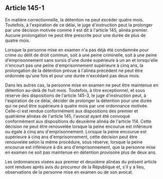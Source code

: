 Article 145-1
----
En matière correctionnelle, la détention ne peut excéder quatre mois. Toutefois,
à l'expiration de ce délai, le juge d'instruction peut la prolonger par une
décision motivée comme il est dit à l'article 145, alinéa premier. Aucune
prolongation ne peut être prescrite pour une durée de plus de quatre mois.

Lorsque la personne mise en examen n'a pas déjà été condamnée pour crime ou
délit de droit commun, soit à une peine criminelle, soit à une peine
d'emprisonnement sans sursis d'une durée supérieure à un an et lorsqu'elle
n'encourt pas une peine d'emprisonnement supérieure à cinq ans, la prolongation
de la détention prévue à l'alinéa précédent ne peut être ordonnée qu'une fois et
pour une durée n'excédant pas deux mois.

Dans les autres cas, la personne mise en examen ne peut être maintenue en
détention au-delà de huit mois. Toutefois, à titre exceptionnel, et sous réserve
des dispositions de l'article 145-3, le juge d'instruction peut, à l'expiration
de ce délai, décider de prolonger la détention pour une durée qui ne peut être
supérieure à quatre mois par une ordonnance motivée. Celle-ci est rendue
conformément aux dispositions des premier et quatrième alinéas de l'article 145,
l'avocat ayant été convoqué conformément aux dispositions du deuxième alinéa de
l'article 114. Cette décision ne peut être renouvelée lorsque la peine encourue
est inférieure ou égale à cinq ans d'emprisonnement. Lorsque la peine encourue
est supérieure à cinq ans d'emprisonnement, cette décision peut être renouvelée
selon la même procédure, sous réserve, lorsque la peine encourue est inférieure
à dix ans d'emprisonnement, que la personne mise en examen ne soit pas maintenue
en détention provisoire plus de deux ans.

Les ordonnances visées aux premier et deuxième alinéas du présent article sont
rendues après avis du procureur de la République et, s'il y a lieu, observations
de la personne mise en examen ou de son avocat.
